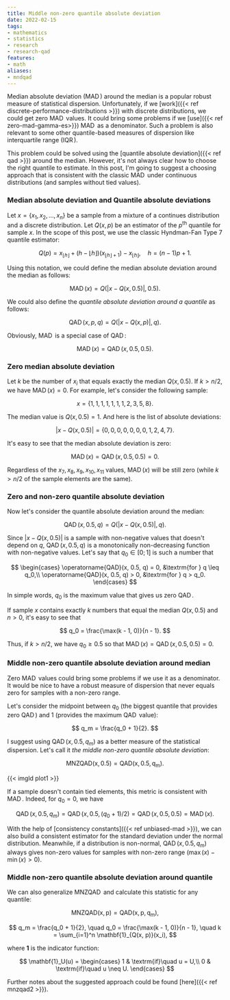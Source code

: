 ```yaml
---
title: Middle non-zero quantile absolute deviation
date: 2022-02-15
tags:
- mathematics
- statistics
- research
- research-qad
features:
- math
aliases:
- mndqad
---
```


Median absolute deviation ($\operatorname{MAD}$) around the median is a popular robust measure of statistical dispersion.
Unfortunately, if we [work]({{< ref discrete-performance-distributions >}}) with discrete distributions,
  we could get zero $\operatorname{MAD}$ values.
It could bring some problems if we [use]({{< ref zero-mad-gamma-es>}}) $\operatorname{MAD}$ as a denominator.
Such a problem is also relevant to some other quantile-based measures of dispersion
 like interquartile range ($\operatorname{IQR}$).

This problem could be solved using the [quantile absolute deviation]({{< ref qad >}}) around the median.
However, it's not always clear how to choose the right quantile to estimate.
In this post, I'm going to suggest a choosing approach that is consistent with the classic $\operatorname{MAD}$
  under continuous distributions (and samples without tied values).

<!--more-->

### Median absolute deviation and Quantile absolute deviations

Let $x = \{ x_1, x_2, \ldots, x_n \}$ be a sample from
  a mixture of a continues distribution and a discrete distribution.
Let $Q(x, p)$ be an estimator of the $p^\textrm{th}$ quantile for sample $x$.
In the scope of this post, we use the classic Hyndman-Fan Type 7 quantile estimator:

$$
Q(p) = x_{\lfloor h \rfloor}+(h-\lfloor h \rfloor)(x_{\lfloor h \rfloor+1})-x_{\lfloor h \rfloor},
\quad h = (n-1)p+1.
$$

Using this notation, we could define the median absolute deviation around the median as follows:

$$
\operatorname{MAD}(x) = Q(|x - Q(x, 0.5)|, 0.5).
$$

We could also define the *quantile absolute deviation around a quantile* as follows:

$$
\operatorname{QAD}(x, p, q) = Q(|x - Q(x, p)|, q).
$$

Obviously, $\operatorname{MAD}$ is a special case of $\operatorname{QAD}$:

$$
\operatorname{MAD}(x) = \operatorname{QAD}(x, 0.5, 0.5).
$$

### Zero median absolute deviation

Let $k$ be the number of $x_i$ that equals exactly the median $Q(x, 0.5)$.
If $k>n/2$, we have $\operatorname{MAD}(x) = 0$.
For example, let's consider the following sample:

$$
x = \{ 1, 1, 1, 1, 1, 1, 1, 2, 3, 5, 8 \}.
$$

The median value is $Q(x, 0.5) = 1$.
And here is the list of absolute deviations:

$$
|x-Q(x, 0.5)| = \{ 0, 0, 0, 0, 0, 0, 0, 1, 2, 4, 7 \}.
$$

It's easy to see that the median absolute deviation is zero:

$$
\operatorname{MAD}(x) = \operatorname{QAD}(x, 0.5, 0.5) = 0.
$$


Regardless of the $x_7, x_8, x_9, x_{10}, x_{11}$ values, $\operatorname{MAD}(x)$ will be still zero
  (while $k>n/2$ of the sample elements are the same).

### Zero and non-zero quantile absolute deviation

Now let's consider the quantile absolute deviation around the median:

$$
\operatorname{QAD}(x, 0.5, q) = Q(|x - Q(x, 0.5)|, q).
$$

Since $|x - Q(x, 0.5)|$ is a sample with non-negative values that doesn't depend on $q$,
  $\operatorname{QAD}(x, 0.5, q)$ is a monotonically non-decreasing function with non-negative values.
Let's say that $q_0 \in [0;1]$ is such a number that

$$
\begin{cases}
  \operatorname{QAD}(x, 0.5, q) = 0, &\textrm{for } q \leq q_0,\\
  \operatorname{QAD}(x, 0.5, q) > 0, &\textrm{for } q > q_0.
\end{cases}
$$

In simple words, $q_0$ is the maximum value that gives us zero $\operatorname{QAD}$.

If sample $x$ contains exactly $k$ numbers that equal the median $Q(x, 0.5)$ and $n > 0$,
  it's easy to see that

$$
q_0 = \frac{\max(k - 1, 0)}{n - 1}.
$$

Thus, if $k > n /2$, we have $q_0 \geq 0.5$ so that $\operatorname{MAD}(x) = \operatorname{QAD}(x, 0.5, 0.5) = 0$.

### Middle non-zero quantile absolute deviation around median

Zero $\operatorname{MAD}$ values could bring some problems if we use it as a denominator.
It would be nice to have a robust measure of dispersion that never equals zero for samples with a non-zero range.

Let's consider the midpoint between $q_0$ (the biggest quantile that provides zero $\operatorname{QAD}$)
  and $1$ (provides the maximum $\operatorname{QAD}$ value):

$$
q_m = \frac{q_0 + 1}{2}.
$$

I suggest using $\operatorname{QAD}(x, 0.5, q_m)$ as a better measure of the statistical dispersion.
Let's call it *the middle non-zero quantile absolute deviation*:

$$
\operatorname{MNZQAD(x, 0.5)} = \operatorname{QAD(x, 0.5, q_m)}.
$$

{{< imgld plot1 >}}

If a sample doesn't contain tied elements, this metric is consistent with $\operatorname{MAD}$.
Indeed, for $q_0=0$, we have

$$
\operatorname{QAD}(x, 0.5, q_m) =
\operatorname{QAD}(x, 0.5, (q_0+1)/2) =
\operatorname{QAD}(x, 0.5, 0.5) =
\operatorname{MAD}(x).
$$

With the help of [consistency constants]({{< ref unbiased-mad >}}), we can also build a consistent estimator
  for the standard deviation under the normal distribution.
Meanwhile, if a distribution is non-normal,
  $\operatorname{QAD}(x, 0.5, q_m)$ always gives non-zero values
  for samples with non-zero range ($\max(x)-\min(x) > 0$).

### Middle non-zero quantile absolute deviation around quantile

We can also generalize $\operatorname{MNZQAD}$ and calculate this statistic for any quantile:

$$
\operatorname{MNZQAD(x, p)} = \operatorname{QAD(x, p, q_m)},
$$

$$
q_m = \frac{q_0 + 1}{2}, \quad
q_0 = \frac{\max(k - 1, 0)}{n - 1}, \quad
k = \sum_{i=1}^n \mathbf{1}_{Q(x, p)}(x_i),
$$

where $\mathbf{1}$ is the indicator function:

$$
\mathbf{1}_U(u) = \begin{cases}
1 & \textrm{if}\quad  u = U,\\
0 & \textrm{if}\quad  u \neq U.
\end{cases}
$$

Further notes about the suggested approach could be found [here]({{< ref mnzqad2 >}}).